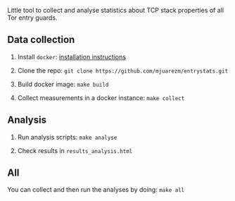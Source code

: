 Little tool to collect and analyse statistics about TCP stack properties of all Tor entry guards.

Data collection
---------------

 1. Install `docker`: [installation instructions](https://docs.docker.com/engine/installation/)

 1. Clone the repo: `git clone https://github.com/mjuarezm/entrystats.git`

 1. Build docker image: `make build`

 1. Collect measurements in a docker instance: `make collect`

Analysis
--------

1. Run analysis scripts: `make analyse`

1. Check results in `results_analysis.html`

All
---

You can collect and then run the analyses by doing: `make all`
